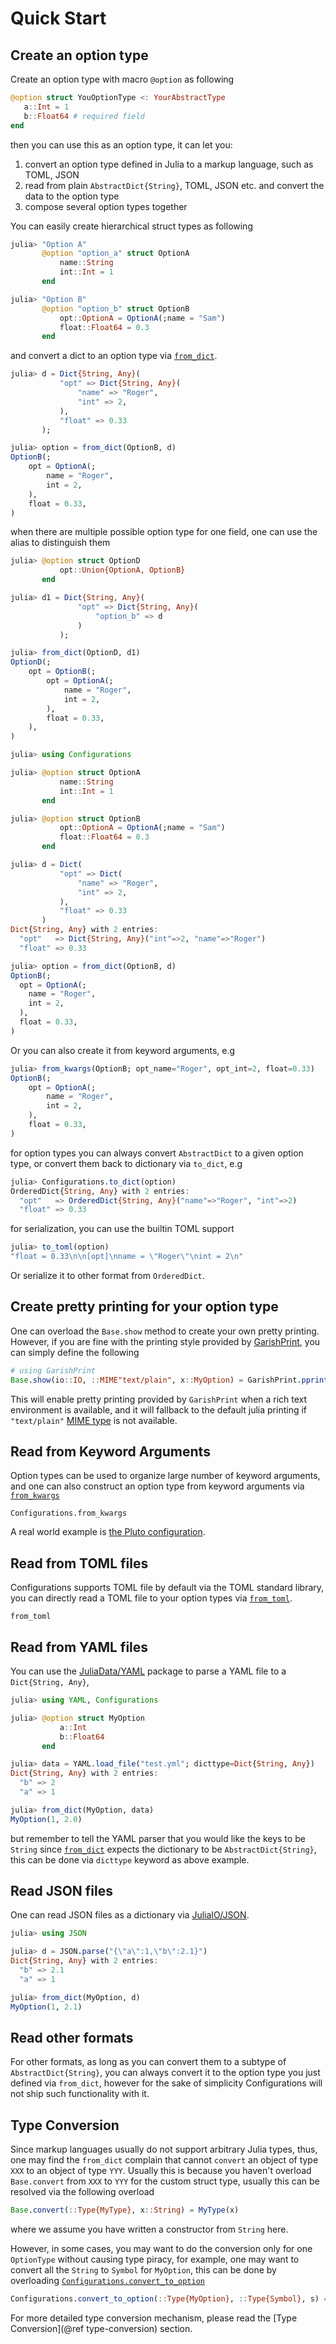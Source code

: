 # Quick Start

## Create an option type

Create an option type with macro `@option` as following

```julia
@option struct YouOptionType <: YourAbstractType
   a::Int = 1
   b::Float64 # required field
end
```

then you can use this as an option type, it can let you:

1. convert an option type defined in Julia to a markup language, such as TOML, JSON
2. read from plain `AbstractDict{String}`, TOML, JSON etc. and convert the data to the option type
3. compose several option types together

You can easily create hierarchical struct types as following

```julia
julia> "Option A"
       @option "option_a" struct OptionA
           name::String
           int::Int = 1
       end

julia> "Option B"
       @option "option_b" struct OptionB
           opt::OptionA = OptionA(;name = "Sam")
           float::Float64 = 0.3
       end
```

and convert a dict to an option type via [`from_dict`](@ref).

```julia
julia> d = Dict{String, Any}(
           "opt" => Dict{String, Any}(
               "name" => "Roger",
               "int" => 2,
           ),
           "float" => 0.33
       );

julia> option = from_dict(OptionB, d)
OptionB(;
    opt = OptionA(;
        name = "Roger",
        int = 2,
    ),
    float = 0.33,
)
```

when there are multiple possible option type for one field,
one can use the alias to distinguish them

```julia
julia> @option struct OptionD
           opt::Union{OptionA, OptionB}
       end

julia> d1 = Dict{String, Any}(
               "opt" => Dict{String, Any}(
                   "option_b" => d
               )
           );

julia> from_dict(OptionD, d1)
OptionD(;
    opt = OptionB(;
        opt = OptionA(;
            name = "Roger",
            int = 2,
        ),
        float = 0.33,
    ),
)

julia> using Configurations

julia> @option struct OptionA
           name::String
           int::Int = 1
       end

julia> @option struct OptionB
           opt::OptionA = OptionA(;name = "Sam")
           float::Float64 = 0.3
       end

julia> d = Dict(
           "opt" => Dict(
               "name" => "Roger",
               "int" => 2,
           ),
           "float" => 0.33
       )
Dict{String, Any} with 2 entries:
  "opt"   => Dict{String, Any}("int"=>2, "name"=>"Roger")
  "float" => 0.33

julia> option = from_dict(OptionB, d)
OptionB(;
  opt = OptionA(;
    name = "Roger",
    int = 2,
  ),
  float = 0.33,
)
```

Or you can also create it from keyword arguments, e.g

```julia
julia> from_kwargs(OptionB; opt_name="Roger", opt_int=2, float=0.33)
OptionB(;
    opt = OptionA(;
        name = "Roger",
        int = 2,
    ),
    float = 0.33,
)
```

for option types you can always convert `AbstractDict` to a given option type,
or convert them back to dictionary via `to_dict`, e.g

```julia
julia> Configurations.to_dict(option)
OrderedDict{String, Any} with 2 entries:
  "opt"   => OrderedDict{String, Any}("name"=>"Roger", "int"=>2)
  "float" => 0.33
```

for serialization, you can use the builtin TOML support

```julia
julia> to_toml(option)
"float = 0.33\n\n[opt]\nname = \"Roger\"\nint = 2\n"
```

Or serialize it to other format from `OrderedDict`.

## Create pretty printing for your option type

One can overload the `Base.show` method to create your own pretty printing. However, if you are fine with
the printing style provided by [GarishPrint](https://rogerluo.dev/GarishPrint.jl/dev/), you can simply define
the following

```julia
# using GarishPrint
Base.show(io::IO, ::MIME"text/plain", x::MyOption) = GarishPrint.pprint_struct(io, x)
```

This will enable pretty printing provided by `GarishPrint` when a rich text environment is available,
and it will fallback to the default julia printing if `"text/plain"` [MIME type](https://en.wikipedia.org/wiki/Media_type)
is not available.

## Read from Keyword Arguments

Option types can be used to organize large number of keyword arguments, and one can also construct
an option type from keyword arguments via [`from_kwargs`](@ref)

```@docs
Configurations.from_kwargs
```

A real world example is [the Pluto configuration](https://github.com/fonsp/Pluto.jl/blob/main/src/Configuration.jl#L159).

## Read from TOML files

Configurations supports TOML file by default via the TOML standard library, you can directly read a
TOML file to your option types via [`from_toml`](@ref).

```@docs
from_toml
```

## Read from YAML files

You can use the [JuliaData/YAML](https://github.com/JuliaData/YAML.jl) package to parse a YAML file to a `Dict{String, Any}`,

```julia
julia> using YAML, Configurations

julia> @option struct MyOption
           a::Int
           b::Float64
       end

julia> data = YAML.load_file("test.yml"; dicttype=Dict{String, Any})
Dict{String, Any} with 2 entries:
  "b" => 2
  "a" => 1

julia> from_dict(MyOption, data)
MyOption(1, 2.0)
```

but remember to tell the YAML parser that you would like the keys to be `String` since [`from_dict`](@ref) expects the dictionary to be `AbstractDict{String}`, this can be done via `dicttype` keyword as above example.

## Read JSON files

One can read JSON files as a dictionary via [JuliaIO/JSON](https://github.com/JuliaIO/JSON.jl).

```julia
julia> using JSON

julia> d = JSON.parse("{\"a\":1,\"b\":2.1}")
Dict{String, Any} with 2 entries:
  "b" => 2.1
  "a" => 1

julia> from_dict(MyOption, d)
MyOption(1, 2.1)
```

## Read other formats

For other formats, as long as you can convert them to a subtype of `AbstractDict{String}`,
you can always convert it to the option type you just defined via `from_dict`, however
for the sake of simplicity Configurations will not ship such functionality with it.

## Type Conversion

Since markup languages usually do not support arbitrary Julia types, thus, one may find the `from_dict`
complain that cannot `convert` an object of type `XXX` to an object of type `YYY`. Usually this is because
you haven't overload `Base.convert` from `XXX` to `YYY` for the custom struct type, usually this can be
resolved via the following overload

```julia
Base.convert(::Type{MyType}, x::String) = MyType(x)
```

where we assume you have written a constructor from `String` here.

However, in some cases, you may want to do the conversion only for one `OptionType` without causing
type piracy, for example, one may want to convert all the `String` to `Symbol` for `MyOption`, this
can be done by overloading [`Configurations.convert_to_option`](@ref)

```julia
Configurations.convert_to_option(::Type{MyOption}, ::Type{Symbol}, s) = Symbol(s)
```

For more detailed type conversion mechanism, please read the [Type Conversion](@ref type-conversion) section.
